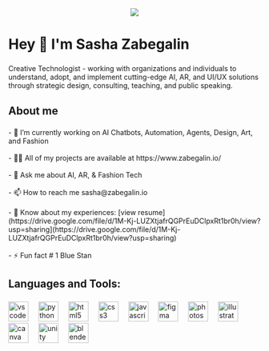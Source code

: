 <div align="center">
  <img height="" src="https://media0.giphy.com/media/v1.Y2lkPTc5MGI3NjExMHlzd2N5ejRpc2ZvMHF4Ynp0cWh0eDRvNDdqY29mcDdmdDh6eG9scCZlcD12MV9pbnRlcm5hbF9naWZfYnlfaWQmY3Q9Zw/FyrMmWLApwNxckaZJJ/giphy.gif"  />
</div>

###

<h1 align="left">Hey 👋 I'm Sasha Zabegalin</h1>

###

<p align="left">Creative Technologist - working with organizations and individuals to understand, adopt, and implement cutting-edge AI, AR, and UI/UX solutions through strategic design, consulting, teaching, and public speaking.</p>

###

<h2 align="left">About me</h2>

###

<p align="left">- 🔭 I’m currently working on AI Chatbots, Automation, Agents, Design, Art, and Fashion<br><br>- 👨‍💻 All of my projects are available at https://www.zabegalin.io/<br><br>- 💬 Ask me about AI, AR, & Fashion Tech<br><br>- 📫 How to reach me sasha@zabegalin.io<br><br>- 📄 Know about my experiences: [view resume](https://drive.google.com/file/d/1M-Kj-LUZXtjafrQGPrEuDClpxRt1br0h/view?usp=sharing](https://drive.google.com/file/d/1M-Kj-LUZXtjafrQGPrEuDClpxRt1br0h/view?usp=sharing)<br><br>- ⚡ Fun fact # 1 Blue Stan</p>

###

<h2 align="left">Languages and Tools:</h2>

###

<div align="left">
  <img src="https://cdn.jsdelivr.net/gh/devicons/devicon/icons/vscode/vscode-original.svg" height="40" alt="vscode logo"  />
  <img width="12" />
  <img src="https://cdn.jsdelivr.net/gh/devicons/devicon/icons/python/python-original.svg" height="40" alt="python logo"  />
  <img width="12" />
  <img src="https://cdn.jsdelivr.net/gh/devicons/devicon/icons/html5/html5-original.svg" height="40" alt="html5 logo"  />
  <img width="12" />
  <img src="https://cdn.jsdelivr.net/gh/devicons/devicon/icons/css3/css3-original.svg" height="40" alt="css3 logo"  />
  <img width="12" />
  <img src="https://cdn.jsdelivr.net/gh/devicons/devicon/icons/javascript/javascript-original.svg" height="40" alt="javascript logo"  />
  <img width="12" />
  <img src="https://cdn.jsdelivr.net/gh/devicons/devicon/icons/figma/figma-original.svg" height="40" alt="figma logo"  />
  <img width="12" />
  <img src="https://cdn.jsdelivr.net/gh/devicons/devicon/icons/photoshop/photoshop-plain.svg" height="40" alt="photoshop logo"  />
  <img width="12" />
  <img src="https://cdn.jsdelivr.net/gh/devicons/devicon/icons/illustrator/illustrator-line.svg" height="40" alt="illustrator logo"  />
  <img width="12" />
  <img src="https://cdn.jsdelivr.net/gh/devicons/devicon/icons/canva/canva-original.svg" height="40" alt="canva logo"  />
  <img width="12" />
  <img src="https://cdn.jsdelivr.net/gh/devicons/devicon/icons/unity/unity-original.svg" height="40" alt="unity logo"  />
  <img width="12" />
  <img src="https://cdn.jsdelivr.net/gh/devicons/devicon/icons/blender/blender-original.svg" height="40" alt="blender logo"  />
</div>

###
